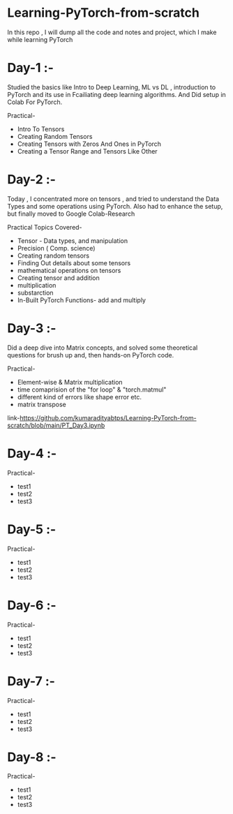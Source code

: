 # Learning-PyTorch-from-scratch
In this repo , I will dump all the code and notes and project, which I make while learning PyTorch

# Day-1 :- 
Studied the basics like Intro to Deep Learning, ML vs DL , introduction to PyTorch and its use in Fcailiating deep learning algorithms.
And Did setup in Colab For PyTorch.

Practical-
   * Intro To Tensors
   * Creating Random Tensors
   * Creating Tensors with Zeros And Ones in PyTorch
   * Creating a Tensor Range and Tensors Like Other

# Day-2 :-
Today , I concentrated more on tensors , and tried to understand the Data Types and some operations using PyTorch. 
Also had to enhance the setup, but finally moved to Google Colab-Research

Practical Topics Covered-
   * Tensor - Data types, and manipulation
   * Precision ( Comp. science)
   * Creating random tensors
   * Finding Out details about some tensors
   * mathematical operations on tensors
   * Creating tensor and addition
   * multiplication
   * substarction
   * In-Built PyTorch Functions- add and multiply

# Day-3 :-
Did a deep dive into Matrix concepts, and solved some theoretical questions for brush up and, then hands-on PyTorch code.

Practical-
   * Element-wise & Matrix multiplication
   * time comaprision of the "for loop" & "torch.matmul"
   * different kind of errors like shape error etc.
   * matrix transpose
 
     
link-https://github.com/kumaradityabtps/Learning-PyTorch-from-scratch/blob/main/PT_Day3.ipynb


# Day-4 :-

Practical-
   * test1
   * test2
   * test3

# Day-5 :-

Practical-
   * test1
   * test2
   * test3

# Day-6 :-
    
Practical-
   * test1
   * test2
   * test3

# Day-7 :-
    
Practical-
   * test1
   * test2
   * test3

# Day-8 :-
    
Practical-
   * test1
   * test2
   * test3
  
